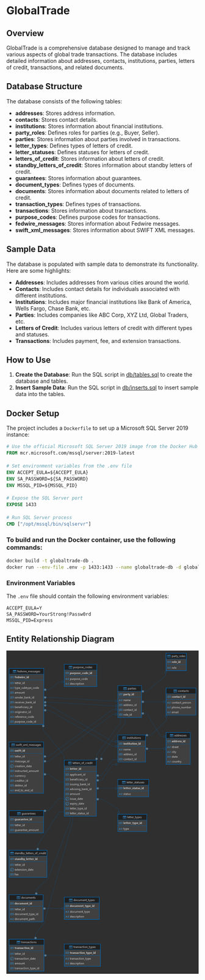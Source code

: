 # GlobalTrade

## Overview

GlobalTrade is a comprehensive database designed to manage and track various aspects of global trade transactions. The database includes detailed information about addresses, contacts, institutions, parties, letters of credit, transactions, and related documents.

## Database Structure

The database consists of the following tables:

- **addresses**: Stores address information.
- **contacts**: Stores contact details.
- **institutions**: Stores information about financial institutions.
- **party_roles**: Defines roles for parties (e.g., Buyer, Seller).
- **parties**: Stores information about parties involved in transactions.
- **letter_types**: Defines types of letters of credit.
- **letter_statuses**: Defines statuses for letters of credit.
- **letters_of_credit**: Stores information about letters of credit.
- **standby_letters_of_credit**: Stores information about standby letters of credit.
- **guarantees**: Stores information about guarantees.
- **document_types**: Defines types of documents.
- **documents**: Stores information about documents related to letters of credit.
- **transaction_types**: Defines types of transactions.
- **transactions**: Stores information about transactions.
- **purpose_codes**: Defines purpose codes for transactions.
- **fedwire_messages**: Stores information about Fedwire messages.
- **swift_xml_messages**: Stores information about SWIFT XML messages.

## Sample Data

The database is populated with sample data to demonstrate its functionality. Here are some highlights:

- **Addresses**: Includes addresses from various cities around the world.
- **Contacts**: Includes contact details for individuals associated with different institutions.
- **Institutions**: Includes major financial institutions like Bank of America, Wells Fargo, Chase Bank, etc.
- **Parties**: Includes companies like ABC Corp, XYZ Ltd, Global Traders, etc.
- **Letters of Credit**: Includes various letters of credit with different types and statuses.
- **Transactions**: Includes payment, fee, and extension transactions.

## How to Use

1. **Create the Database**: Run the SQL script in [db/tables.sql](db/tables.sql) to create the database and tables.
2. **Insert Sample Data**: Run the SQL script in [db/inserts.sql](db/inserts.sql) to insert sample data into the tables.

## Docker Setup

The project includes a `Dockerfile` to set up a Microsoft SQL Server 2019 instance:

```dockerfile
# Use the official Microsoft SQL Server 2019 image from the Docker Hub
FROM mcr.microsoft.com/mssql/server:2019-latest

# Set environment variables from the .env file
ENV ACCEPT_EULA=${ACCEPT_EULA}
ENV SA_PASSWORD=${SA_PASSWORD}
ENV MSSQL_PID=${MSSQL_PID}

# Expose the SQL Server port
EXPOSE 1433

# Run SQL Server process
CMD ["/opt/mssql/bin/sqlservr"]
```

### To build and run the Docker container, use the following commands:

```sh
docker build -t globaltrade-db .
docker run --env-file .env -p 1433:1433 --name globaltrade-db -d globaltrade-db
```

### Environment Variables

The `.env` file should contain the following environment variables:

```
ACCEPT_EULA=Y
SA_PASSWORD=YourStrong!Passw0rd
MSSQL_PID=Express
```

## Entity Relationship Diagram

![ERD](db/ERD.png)